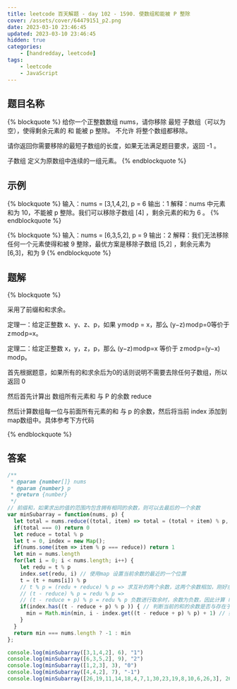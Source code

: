 ```yaml
---
title: leetcode 百天解题 - day 102 - 1590. 使数组和能被 P 整除
cover: /assets/cover/64479151_p2.png
date: 2023-03-10 23:46:45
updated: 2023-03-10 23:46:45
hidden: true
categories:
    - [handredday, leetcode]
tags:
    - leetcode
    - JavaScript
---
```



## 题目名称

{% blockquote %}
给你一个正整数数组 nums，请你移除 最短 子数组（可以为 空），使得剩余元素的 和 能被 p 整除。 不允许 将整个数组都移除。

请你返回你需要移除的最短子数组的长度，如果无法满足题目要求，返回 -1 。

子数组 定义为原数组中连续的一组元素。
{% endblockquote %}

## 示例

{% blockquote %}
输入：nums = [3,1,4,2], p = 6
输出：1
解释：nums 中元素和为 10，不能被 p 整除。我们可以移除子数组 [4] ，剩余元素的和为 6 。
{% endblockquote %}

{% blockquote %}
输入：nums = [6,3,5,2], p = 9
输出：2
解释：我们无法移除任何一个元素使得和被 9 整除，最优方案是移除子数组 [5,2] ，剩余元素为 [6,3]，和为 9 
{% endblockquote %}


## 题解


{% blockquote %}

采用了前缀和和求余。

定理一：给定正整数 x、y、z、p，如果 y mod p = x，那么 (y−z) mod p=0等价于 z mod p=x。

定理二：给定正整数 x，y，z，p，那么 (y−z) mod p=x 等价于 z mod p=(y−x) mod p。

首先根据题意，如果所有的和求余后为0的话则说明不需要去除任何子数组，所以返回 0

然后首先计算出 数组所有元素和 与 P 的余数 reduce

然后计算数组每一位与前面所有元素的和 与 p 的余数，然后将当前 index 添加到 map数组中。具体参考下方代码

{% endblockquote %}

## 答案

~~~js
/**
 * @param {number[]} nums
 * @param {number} p
 * @return {number}
 */
// 前缀和，如果求出的值的范围内包含拥有相同的余数，则可以去最后的一个余数
var minSubarray = function(nums, p) {
  let total = nums.reduce((total, item) => total = (total + item) % p, 0) // 求余的原因是为了避免求得的和的长度超过了32位，无法正常获取值
  if(total === 0) return 0
  let reduce = total % p
  let t = 0, index = new Map();
  if(nums.some(item => item % p === reduce)) return 1
  let min = nums.length
  for(let i = 0; i < nums.length; i++) {
    let redu = t % p
    index.set(redu, i) // 使用map 设置当前余数的最近的一个位置
    t = (t + nums[i]) % p
    // t % p = (redu + reduce) % p => 求互补的两个余数，这两个余数相加，刚好余p之后还剩个 reduce，也就代表这一块的内容可以删除
    // (t - reduce) % p = redu % p =>
    // (t - reduce + p) % p = redu % p 负数进行取余时，余数为负数，因此计算 时需要加上 p
    if(index.has((t - reduce + p) % p )) { // 判断当前的和的余数是否与存在于map中， +p 的原因是为了避免 - reduce 后得到负数
      min = Math.min(min, i - index.get((t - reduce + p) % p) + 1) // 如果当前求得的余数正好存在map 对象里面
    }
  }
  return min === nums.length ? -1 : min
};

console.log(minSubarray([3,1,4,2], 6), "1")
console.log(minSubarray([6,3,5,2], 9), "2")
console.log(minSubarray([1,2,3], 3), "0")
console.log(minSubarray([4,4,2], 7), "-1")
console.log(minSubarray([26,19,11,14,18,4,7,1,30,23,19,8,10,6,26,3], 26), "3")
~~~
